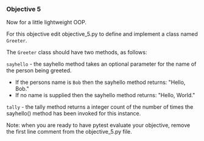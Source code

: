 ### Objective 5

Now for a little lightweight OOP. 

For this objective edit objective_5.py to define and implement a class named `Greeter`.

The `Greeter` class should have two methods, as follows:

`sayhello` - the sayhello method takes an optional parameter for the name of the person being greeted. 
* If the persons name is `Bob` then the sayhello method returns: "Hello, Bob."
* If no name is supplied then the sayhello method returns: "Hello, World."

`tally` - the tally method returns a integer count of the number of times the sayhello() method has been invoked for this instance.

Note: when you are ready to have pytest evaluate your objective, remove the first line comment from the objective_5.py file.

